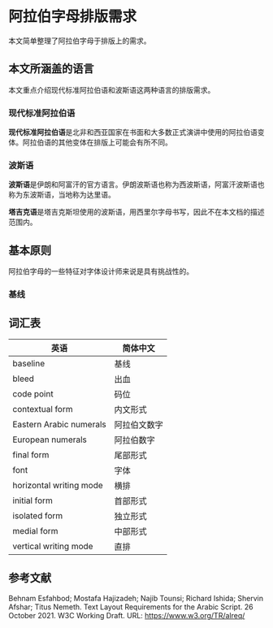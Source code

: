 # 阿拉伯字母排版需求

本文简单整理了阿拉伯字母于排版上的需求。

## 本文所涵盖的语言

本文重点介绍现代标准阿拉伯语和波斯语这两种语言的排版需求。

### 现代标准阿拉伯语

**现代标准阿拉伯语**是北非和西亚国家在书面和大多数正式演讲中使用的阿拉伯语变体。阿拉伯语的其他变体在排版上可能会有所不同。

### 波斯语

**波斯语**是伊朗和阿富汗的官方语言。伊朗波斯语也称为西波斯语，阿富汗波斯语也称为东波斯语，当地称为达里语。

**塔吉克语**是塔吉克斯坦使用的波斯语，用西里尔字母书写，因此不在本文档的描述范围内。

## 基本原则

阿拉伯字母的一些特征对字体设计师来说是具有挑战性的。

### 基线

## 词汇表

| **英语**                | **简体中文** |
|-------------------------|--------------|
| baseline                | 基线         |
| bleed                   | 出血         |
| code point              | 码位         |
| contextual form         | 内文形式     |
| Eastern Arabic numerals | 阿拉伯文数字 |
| European numerals       | 阿拉伯数字   |
| final form              | 尾部形式     |
| font                    | 字体         |
| horizontal writing mode | 横排         |
| initial form            | 首部形式     |
| isolated form           | 独立形式     |
| medial form             | 中部形式     |
| vertical writing mode   | 直排         |

## 参考文献

Behnam Esfahbod; Mostafa Hajizadeh; Najib Tounsi; Richard Ishida; Shervin Afshar; Titus Nemeth. Text Layout Requirements for the Arabic Script. 26 October 2021. W3C Working Draft. URL: https://www.w3.org/TR/alreq/